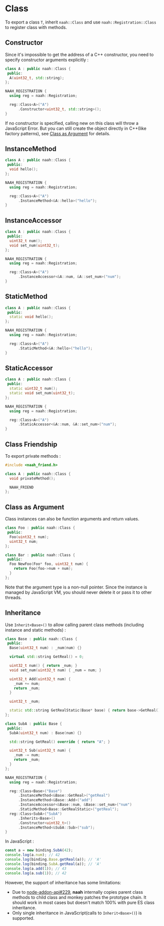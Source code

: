 # Class

To export a class `T`, inherit `naah::Class` and use `naah::Registration::Class` to register class with methods.

## Constructor

Since it's impossible to get the address of a C++ constructor, you need to specify constructor arguments explicitly :

```cpp
class A : public naah::Class {
 public:
  A(uint32_t, std::string);
};

NAAH_REGISTRATION {
  using reg = naah::Registration;

  reg::Class<A>("A")
      .Constructor<uint32_t, std::string>();
}
```

If no constructor is specified, calling new on this class will throw a JavaScript Error.
But you can still create the object directly in C++(like factory patterns), see [Class as Argument](#class-as-argument) for details.

## InstanceMethod

```cpp
class A : public naah::Class {
 public:
  void hello();
};

NAAH_REGISTRATION {
  using reg = naah::Registration;

  reg::Class<A>("A")
      .InstanceMethod<&A::hello>("hello");
}
```

## InstanceAccessor

```cpp
class A : public naah::Class {
 public:
  uint32_t num();
  void set_num(uint32_t);
};

NAAH_REGISTRATION {
  using reg = naah::Registration;

  reg::Class<A>("A")
      .InstanceAccessor<&A::num, &A::set_num>("num");
}
```

## StaticMethod

```cpp
class A : public naah::Class {
 public:
  static void hello();
};

NAAH_REGISTRATION {
  using reg = naah::Registration;

  reg::Class<A>("A")
      .StaticMethod<&A::hello>("hello");
}
```

## StaticAccessor

```cpp
class A : public naah::Class {
 public:
  static uint32_t num();
  static void set_num(uint32_t);
};

NAAH_REGISTRATION {
  using reg = naah::Registration;

  reg::Class<A>("A")
      .StaticAccessor<&A::num, &A::set_num>("num");
}
```

## Class Friendship

To export private methods :

```cpp
#include <naah_friend.h>

class A : public naah::Class {
  void privateMethod();

  NAAH_FRIEND
};
```

## Class as Argument

Class instances can also be function arguments and return values.

```cpp
class Foo : public naah::Class {
 public:
  Foo(uint32_t num);
  uint32_t num;
};

class Bar : public naah::Class {
 public:
  Foo NewFoo(Foo* foo, uint32_t num) {
    return Foo(foo->num + num);
  }
};
```

Note that the argument type is a non-null pointer. Since the instance is managed by JavaScript VM, you should never delete it or pass it to other threads.

## Inheritance

Use `Inherit<Base>()` to allow calling parent class methods (including instance and static methods) :

```cpp
class Base : public naah::Class {
 public:
  Base(uint32_t num) : _num(num) {}

  virtual std::string GetReal() = 0;

  uint32_t num() { return _num; }
  void set_num(uint32_t num) { _num = num; }

  uint32_t Add(uint32_t num) {
    _num += num;
    return _num;
  }

  uint32_t _num;

  static std::string GetRealStatic(Base* base) { return base->GetReal(); }
};

class SubA : public Base {
 public:
  SubA(uint32_t num) : Base(num) {}

  std::string GetReal() override { return "A"; }

  uint32_t Sub(uint32_t num) {
    _num -= num;
    return _num;
  }
};

NAAH_REGISTRATION {
  using reg = naah::Registration;

  reg::Class<Base>("Base")
      .InstanceMethod<&Base::GetReal>("getReal")
      .InstanceMethod<&Base::Add>("add")
      .InstanceAccessor<&Base::num, &Base::set_num>("num")
      .StaticMethod<Base::GetRealStatic>("getReal");
  reg::Class<SubA>("SubA")
      .Inherits<Base>()
      .Constructor<uint32_t>()
      .InstanceMethod<&SubA::Sub>("sub");
}
```

In JavaScript :

```js
const a = new binding.SubA(42);
console.log(a.num); // 42
console.log(binding.Base.getReal(a)); // 'A'
console.log(binding.SubA.getReal(a)); // 'A'
console.log(a.add(1)); // 43
console.log(a.sub(1)); // 42
```

However, the support of inheritance has some limitations:

- Due to [node-addon-api#229](https://github.com/nodejs/node-addon-api/issues/229), **naah** internally copies parent class methods to child class and monkey patches the prototype chain. It should work in most cases but doesn't match 100% with pure ES class inheritance.
- Only single inheritance in JavaScript(calls to `Inherit<Base>()`) is supported.
